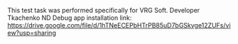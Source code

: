 This test task was performed specifically for VRG Soft.
Developer Tkachenko ND
Debug app installation link: https://drive.google.com/file/d/1hTNeECEPbHTrPB85uD7bGSkvge12ZUFs/view?usp=sharing
